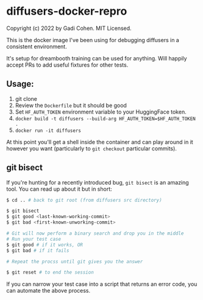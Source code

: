 # diffusers-docker-repro

Copyright (c) 2022 by Gadi Cohen.  MIT Licensed.

This is the docker image I've been using for debugging diffusers in a
consistent environment.

It's setup for dreambooth training can be used for anything. Will happily
accept PRs to add useful fixtures for other tests.

## Usage:

1. git clone
1. Review the `Dockerfile` but it should be good
1. Set `HF_AUTH_TOKEN` environment variable to your HuggingFace token.
1. `docker build -t diffusers --build-arg HF_AUTH_TOKEN=$HF_AUTH_TOKEN .`
1. `docker run -it diffusers`

At this point you'll get a shell inside the container and can play
around in it however you want (particularly to `git checkout`
particular commits).

## git bisect

If you're hunting for a recently introduced bug, `git bisect` is an
amazing tool.  You can read up about it but in short:

```bash
$ cd .. # back to git root (from diffusers src directory)

$ git bisect
$ git good <last-known-working-commit>
$ git bad <first-known-unworking-commit>

# Git will now perform a binary search and drop you in the middle
# Run your test case
$ git good # if it works, OR
$ git bad # if it fails

# Repeat the procss until git gives you the answer

$ git reset # to end the session
```

If you can narrow your test case into a script that returns an error code,
you can automate the above process.